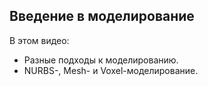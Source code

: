 ## Введение в моделирование

В этом видео:

- Разные подходы к моделированию.
- NURBS-, Mesh- и Voxel-моделирование.

[](https://player.softculture.cc/embed/online/BLE/BLE_3.28.07_L1-1_Intro)
